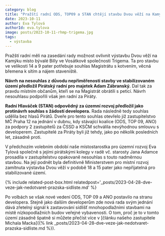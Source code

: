 ```yaml
---
category: blog
title: "Pražští radní ODS, TOP09 a STAN chtějí stavbu Dvou věží na Kamýku"
date: 2023-10-11
author: Eva Tylová
authorId: eva.tylova
image: posts/2023-10-11-rhmp-trigema.jpg
tags:
  - výstavba
---
```


Pražští radní měli na zasedání rady možnost ovlivnit výstavbu Dvou věží na Kamýku místo bývalé Billy ve Vosátkově společnosti Trigema. Ta pro stavbu ve velikosti 14 a 9 pater potřebuje souhlas Magistrátu s kotvením, věcná břemena k sítím a nájem staveniště.

**Návrh na nesouhlas z důvodu nepřiměřenosti stavby ve stabilizovaném území předložil Pirátský radní pro majetek Adam Zábranský.** Dal tak za pravdu místním občanům, kteří se na Magistrát obrátili s peticí. Návrh nesouhlasu podpořili však jen radní za Piráty.

**Radní Hlaváček (STAN) odpovědný za územní rozvoj předložil jako protinávrh souhlas s žádostí developera.** Rada následně tedy souhlas udělila bez hlasů Pirátů. Dveře pro tento souhlas otevřelo již zastupitelstvo MČ Praha 12 na jednání v dubnu, kdy stávající koalice (ODS, TOP 09, ANO) za podpory 2 zastupitelů za ČSSD a KSČM schválila nevýhodnou smlouvu s developerem. Zastupitelé za Piráty byli již tehdy, jako po několik posledních let, zásadně proti.

V předchozím volebním období naše místostarostka pro územní rozvoj Eva Tylová společně s jejími pirátskými kolegy v radě vč. starosty Jana Adamce prosadila v zastupitelstvu opakovaně nesouhlas s touto nadměrnou stavbou. Na její podnět byla definitivně Ministerstvem pro místní rozvoj zamítnuta výstavba Dvou věží v podobě 18 a 15 pater jako nepřijatelná pro stabilizované území.

{% include related-post-box.html relatedpost='_posts/2023-04-28-dve-veze-jak-nedotvaret-prazska-sidliste.md' %}

Po volbách se však nové vedení ODS, TOP 09 a ANO postavilo na stranu developera. Stejně jako dalším developerům zde nová rada svým jednání dává zřetelný signál k zastavování sídlišť mnohopodlažními stavbami na místě nízkopodlažních budov veřejné vybavenosti. O tom, proč je to v tomto území zásadně špatně si můžete přečíst více v [článku našeho zastupitele Michala Macka]({% link 
_posts/2023-04-28-dve-veze-jak-nedotvaret-prazska-sidliste.md %}).

